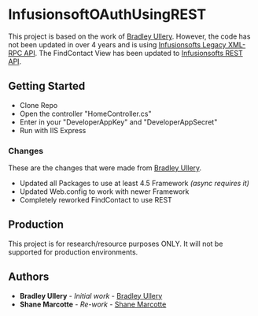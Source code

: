 # InfusionsoftOAuthUsingREST

This project is based on the work of [Bradley Ullery](https://github.com/bradleyullery/InfusionsoftOAuth). However, the code has not been updated in over 4 years and is using [Infusionsofts Legacy XML-RPC API](https://developer.infusionsoft.com/docs/xml-rpc/). The FindContact View has been updated to [Infusionsofts REST API](https://developer.infusionsoft.com/docs/rest/#!/Account_Info/getAccountProfileUsingGET).

## Getting Started

* Clone Repo
* Open the controller "HomeController.cs"
* Enter in your "DeveloperAppKey" and "DeveloperAppSecret"
* Run with IIS Express

### Changes

These are the changes that were made from [Bradley Ullery](https://github.com/bradleyullery/InfusionsoftOAuth).
* Updated all Packages to use at least 4.5 Framework *(async requires it)*
* Updated Web.config to work with newer Framework
* Completely reworked FindContact to use REST

## Production

This project is for research/resource purposes ONLY. It will not be supported for production environments.

## Authors

* **Bradley Ullery** - *Initial work* - [Bradley Ullery](https://github.com/bradleyullery)
* **Shane Marcotte** - *Re-work* - [Shane Marcotte](https://github.com/smarcotte4g)
